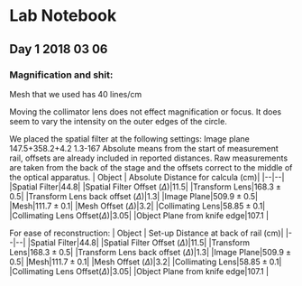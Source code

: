 # Lab Notebook 
## Day 1 2018 03 06
### Magnification and shit:



Mesh that we used has 40 lines/cm

Moving the collimator lens does not effect magnification or focus. It does seem to vary the intensity on the outer edges of the circle. 

We placed the spatial filter at the following settings:
Image plane
147.5+358.2+4.2
1.3-167
Absolute means from the start of measurement rail, offsets are already included in reported distances. Raw measurements are taken from the back of the stage and the offsets correct to the middle of the optical apparatus. 
| Object | Absolute Distance for calcula (cm)|
|--|--|
|Spatial Filter|44.8|
|Spatial Filter Offset ($\Delta$)|11.5|
|Transform Lens|$168.3 \pm 0.5$|
|Transform Lens back offset ($\Delta$)|1.3|
|Image Plane|$509.9 \pm 0.5$|
|Mesh|$111.7 \pm 0.1$|
|Mesh Offset ($\Delta$)|3.2|
|Collimating Lens|$58.85 \pm 0.1$|
|Collimating Lens Offset($\Delta$)|3.05|
|Object Plane from knife edge|107.1 |



For ease of reconstruction:
| Object | Set-up Distance at back of rail (cm)|
|--|--|
|Spatial Filter|44.8|
|Spatial Filter Offset ($\Delta$)|11.5|
|Transform Lens|$168.3 \pm 0.5$|
|Transform Lens back offset ($\Delta$)|1.3|
|Image Plane|$509.9 \pm 0.5$|
|Mesh|$111.7 \pm 0.1$|
|Mesh Offset ($\Delta$)|3.2|
|Collimating Lens|$58.85 \pm 0.1$|
|Collimating Lens Offset($\Delta$)|3.05|
|Object Plane from knife edge|107.1 |
<!--stackedit_data:
eyJoaXN0b3J5IjpbLTIwMzEzODcyMDksMTc4MTIyNTY2NF19
-->